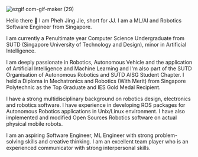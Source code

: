 
![ezgif com-gif-maker (29)](https://user-images.githubusercontent.com/50895766/146568600-76b99036-f29e-4537-b7c6-ef8c2c31dcb4.gif)


Hello there 👋
I am Pheh Jing Jie, short for JJ. I am a ML/AI and Robotics Software Engineer from Singapore.

I am currently a Penultimate year Computer Science Undergraduate from SUTD (Singapore University of Technology and Design), minor in Artificial Intelligence.

I am deeply passionate in Robotics, Autonomous Vehicle and the application of Artificial Intelligence and Machine Learning and I'm also part of the SUTD Organisation of Autonomous Robotics and SUTD AISG Student Chapter. I held a Diploma in Mechatronics and Robotics (With Merit) from Singapore Polytechnic as the Top Graduate and IES Gold Medal Recipient.

I have a strong multidisciplinary background on robotics design, electronics and robotics software. I have experience in developing ROS packages for Autonomous Robotics applications in Unix/Linux environment. I have also implemented and modified Open Sources Robotics software on actual physical mobile robots.

I am an aspiring Software Engineer, ML Engineer with strong problem-solving skills and creative thinking. I am an excellent team player who is an experienced communicator with strong interpersonal skills.

<!--
<a href="https://www.buymeacoffee.com/jjbecomespheh" target="_blank"><img src="https://cdn.buymeacoffee.com/buttons/default-yellow.png" alt="Buy Me A Coffee" height="41" width="174">
</a> -->

<!--
**jjbecomespheh/jjbecomespheh** is a ✨ _special_ ✨ repository because its `README.md` (this file) appears on your GitHub profile.
-->
